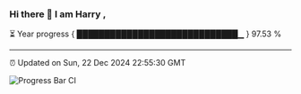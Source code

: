 ### Hi there 👋 I am Harry , 

⏳ Year progress { █████████████████████████████▁ } 97.53 %

---

⏰ Updated on Sun, 22 Dec 2024 22:55:30 GMT

![Progress Bar CI](https://github.com/duykhang68/duykhang68/workflows/Progress%20Bar%20CI/badge.svg)
